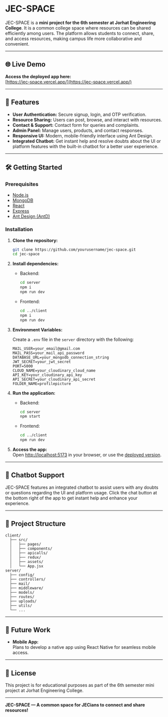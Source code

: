 # JEC-SPACE

JEC-SPACE is a **mini project for the 6th semester at Jorhat Engineering College**. It is a common college space where resources can be shared efficiently among users. The platform allows students to connect, share, and access resources, making campus life more collaborative and convenient.

---

## 🌐 Live Demo

**Access the deployed app here:**  
[https://jec-space.vercel.app/](https://jec-space.vercel.app/)

---

## 🌟 Features

- **User Authentication:** Secure signup, login, and OTP verification.
- **Resource Sharing:** Users can post, browse, and interact with resources.
- **Contact & Support:** Contact form for queries and complaints.
- **Admin Panel:** Manage users, products, and contact responses.
- **Responsive UI:** Modern, mobile-friendly interface using Ant Design.
- **Integrated Chatbot:** Get instant help and resolve doubts about the UI or platform features with the built-in chatbot for a better user experience.

---

## 🛠️ Getting Started

### Prerequisites

- [Node.js](https://nodejs.org/)
- [MongoDB](https://www.mongodb.com/)
- [React](https://react.dev/)
- [Express](https://expressjs.com/)
- [Ant Design (AntD)](https://ant.design/)

### Installation

1. **Clone the repository:**
   ```bash
   git clone https://github.com/yourusername/jec-space.git
   cd jec-space
   ```

2. **Install dependencies:**
   
   - Backend:
     ```bash
     cd server
     npm i
     npm run dev
     ```
   - Frontend:
     ```bash
     cd ../client
     npm i
     npm run dev
     ```

4. **Environment Variables:**

   Create a `.env` file in the `server` directory with the following:

   ```
   MAIL_USER=your_email@gmail.com
   MAIL_PASS=your_mail_api_password
   DATABASE_URL=your_mongodb_connection_string 
   JWT_SECRET=your_jwt_secret
   PORT=5000
   CLOUD_NAME=your_cloudinary_cloud_name
   API_KEY=your_cloudinary_api_key
   API_SECRET=your_cloudinary_api_secret
   FOLDER_NAME=profilepicture
   ```

5. **Run the application:**
   - Backend:
     ```bash
     cd server
     npm start
     ```
   - Frontend:
     ```bash
     cd ../client
     npm run dev
     ```

6. **Access the app:**  
   Open [http://localhost:5173](http://localhost:5173) in your browser, or use the [deployed version](https://jec-space.vercel.app/).

---

## 💬 Chatbot Support

JEC-SPACE features an integrated chatbot to assist users with any doubts or questions regarding the UI and platform usage. Click the chat button at the bottom right of the app to get instant help and enhance your experience.

---

## 📁 Project Structure

```
client/
  ├── src/
  │   ├── pages/
  │   ├── components/
  │   ├── apicalls/
  │   ├── redux/
  │   ├── assets/
  │   └── App.jsx
server/
  ├── config/
  ├── controllers/
  ├── mail/
  ├── middleware/
  ├── models/
  ├── routes/
  ├── uploads/
  ├── utils/
  └── ...
```

---

## 📱 Future Work

- **Mobile App:**  
  Plans to develop a native app using React Native for seamless mobile access.

---

## 📄 License

This project is for educational purposes as part of the 6th semester mini project at Jorhat Engineering College.

---

**JEC-SPACE — A common space for JECians to connect and share resources!**
